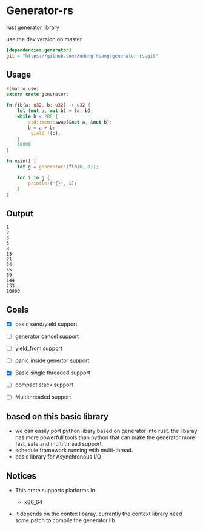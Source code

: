 # Generator-rs

rust generator library

use the dev version on master

```toml
[dependencies.generator]
git = "https://github.com/Xudong-Huang/generator-rs.git"
```


## Usage
```rust
#[macro_use]
extern crate generator;

fn fib(a: u32, b: u32) -> u32 {
    let (mut a, mut b) = (a, b);
    while b < 200 {
        std::mem::swap(&mut a, &mut b);
        b = a + b;
        _yield_!(b);
    }
    10000
}

fn main() {
    let g = generator!(fib(0, 1));

    for i in g {
        println!("{}", i);
    }
}

```

## Output
```
1
2
3
5
8
13
21
34
55
89
144
233
10000
```

## Goals

- [x] basic send/yield support
- [ ] generator cancel support
- [ ] yield_from support
- [ ] panic inside genertor support
- [x] Basic single threaded support
- [ ] compact stack support
- [ ] Multithreaded support



##  based on this basic library
- we can easily port python libary based on generator into rust. the libaray has more powerfull tools than python that can make the generator more fast, safe and multi thread support.
- schedule framework running with multi-thread.
- basic library for Asynchronous I/O

## Notices

* This crate supports platforms in

    - x86_64

* It depends on the contex libaray, currently the context library need
  some patch to compile the generator lib

